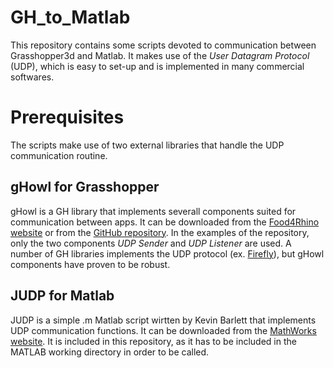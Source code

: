 # GH_to_Matlab
This repository contains some scripts devoted to communication between Grasshopper3d and Matlab.
It makes use of the *User Datagram Protocol* (UDP), which is easy to set-up and is implemented in many commercial softwares.

# Prerequisites
The scripts make use of two external libraries that handle the UDP communication routine.

## gHowl for Grasshopper 
gHowl is a GH library that implements severall components suited for communication between apps.
It can be downloaded from the [Food4Rhino website](http://www.food4rhino.com/app/ghowl) or from the [GitHub repository](https://github.com/gHowl/gHowlComponents).
In the examples of the repository, only the two components *UDP Sender* and *UDP Listener* are used. 
A number of GH libraries implements the UDP protocol (ex. [Firefly](http://www.food4rhino.com/app/firefly)), but gHowl components have proven to be robust.

## JUDP for Matlab
JUDP is a simple .m Matlab script wirtten by Kevin Barlett that implements UDP communication functions. It can be downloaded from the [MathWorks website](https://fr.mathworks.com/matlabcentral/fileexchange/24525-a-simple-udp-communications-application?focused=5148131&tab=function). It is included in this repository, as it has to be included in the MATLAB working directory in order to be called.
